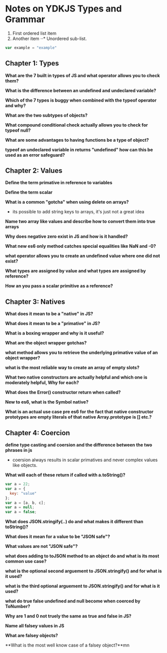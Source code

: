 # Notes on YDKJS Types and Grammar

1. First ordered list item
2. Another item
⋅⋅* Unordered sub-list. 
```javascript
var example = "example"
```

## Chapter 1: Types

**What are the 7 built in types of JS and what operator allows you to check them?**

**What is the difference between an undefined and undeclared variable?**

**Which of the 7 types is buggy when combined with the typeof operator and why?**

**What are the two subtypes of objects?**

**What compound conditional check actually allows you to check for typeof null?**

**What are some advantages to having functions be a type of object?**

**typeof an undeclared variable in returns "undefined" how can this be used as an error safeguard?**


## Chapter 2: Values

**Define the term primative in reference to variables**

**Define the term scalar**

**What is a common "gotcha" when using delete on arrays?**

- its possible to add string keys to arrays, it's just not a great idea

**Name two array like values and describe how to convert them into true arrays**

**Why does negative zero exist in JS and how is it handled?**

**What new es6 only method catches special equalities like NaN and -0?**

**what operator allows you to create an undefined value where one did not exist?**

**What types are assigned by value and what types are assigned by reference?**

**How an you pass a scalar primitive as a reference?**


## Chapter 3: Natives

**What does it mean to be a "native" in JS?**

**What does it mean to be a "primative" in JS?**

**What is a boxing wrapper and why is it useful?**
 
**What are the object wrapper gotchas?**

**what method allows you to retrieve the underlying primative value of an object wrapper?** 

**what is the most reliable way to create an array of empty slots?**

**What two native constructors are actually helpful and which one is moderately helpful, Why for each?**

**What does the Error() constructor return when called?**

**New to es6, what is the Symbol native?**

**What is an actual use case pre es6 for the fact that native constructor prototypes are empty literals of that native Array.prototype is \[\] etc.?**

## Chapter 4: Coercion

**define type casting and coersion and the difference between the two phrases in js**

- coersion always results in scalar primatives and never complex values like objects.

**What will each of these return if called with a.toString()?**
```javascript
var a = 22;
var a = {
  key: "value"
};
var a = [a, b, c];
var a = null;
var a = false;
```
**What does JSON.stringify(..) do and what makes it different than toString()?**

**What does it mean for a value to be "JSON safe"?**

**What values are not "JSON safe"?**

**what does adding to toJSON method to an object do and what is its most common use case?**

**what is the optional second arguement to JSON.stringify() and for what is it used?**

**what is the third optional arguement to JSON.stringify() and for what is it used?**

**what do true false undefined and null become when coerced by ToNumber?**

**Why are 1 and 0 not truely the same as true and false in JS?**

**Name all falsey values in JS**

**What are falsey objects?**

**What is the most well know case of a falsey object?**mn                         
